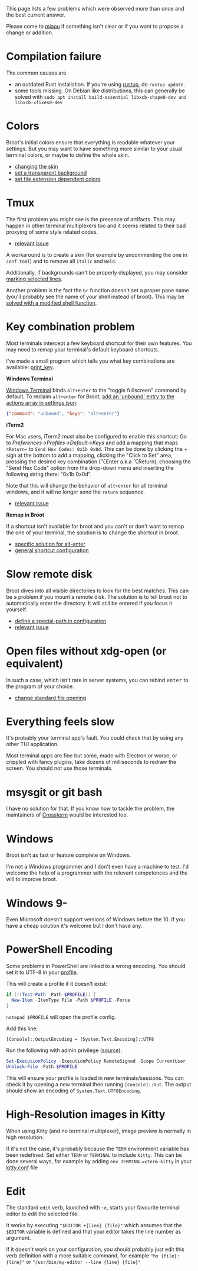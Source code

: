 This page lists a few problems which were observed more than once and the best current answer.

Please come to [miaou](https://miaou.dystroy.org/3490?broot) if something isn't clear or if you want to propose a change or addition.

# Compilation failure

The common causes are

* an outdated Rust installation. If you're using [rustup](https://rustup.rs), do `rustup update`.
* some tools missing. On Debian like distributions, this can generally be solved with `sudo apt install build-essential libxcb-shape0-dev and libxcb-xfixes0-dev`

# Colors

Broot's initial colors ensure that everything is readable whatever your settings.
But you may want to have something more similar to your usual terminal colors, or maybe to define the whole skin.

* [changing the skin](../skins/)
* [set a transparent background](../skins/#transparent-background)
* [set file extension dependent colors](../conf_file/#colors-by-file-extension)

# Tmux

The first problem you might see is the presence of artifacts. This may happen in other terminal multiplexers too and it seems related to their bad proxying of some style related codes.

* [relevant issue](https://github.com/Canop/broot/issues/248)

A workaround is to create a skin (for example by uncommenting the one in `conf.toml`) and to remove all `Italic` and `Bold`.

Additionally, if backgrounds can't be properly displayed, you may consider [marking selected lines](../conf_file/#selection-mark).

Another problem is the fact the `br` function doesn't set a proper pane name (you'll probably see the name of your shell instead of broot). This may be [solved with a modified shell function](https://github.com/Canop/broot/issues/270).

# Key combination problem

Most terminals intercept a few keyboard shortcut for their own features. You may need to remap your terminal's default keyboard shortcuts.

I've made a small program which tells you what key combinations are available: [print_key](https://github.com/Canop/print_key).

**Windows Terminal**

[Windows Terminal](https://docs.microsoft.com/en-us/windows/terminal/) binds `alt+enter` to the "toggle fullscreen" command by default. To reclaim `alt+enter` for Broot, [add an 'unbound' entry to the actions array in settings.json](https://docs.microsoft.com/en-us/windows/terminal/customize-settings/actions#unbind-keys):

```json
{"command": "unbound", "keys": "alt+enter"}
```

**iTerm2**

For Mac users, iTerm2 must also be configured to enable this shortcut:
Go to *Preferences->Profiles->Default->Keys* and add a mapping that maps `⌥Return↩` to `Send Hex Codes: 0x1b 0x0d`. This can be done by clicking the + sign at the bottom to add a mapping, clicking the "Click to Set" area, pressing the desired key combination (⌥Enter a.k.a ⌥Return), choosing the "Send Hex Code" option from the drop-down menu and inserting the following string there: "0x1b 0x0d".

Note that this will change the behavior of `alt+enter` for all terminal windows, and it will no longer send the `return` sequence.

* [relevant issue](https://github.com/Canop/broot/issues/682)

**Remap in Broot**

If a shortcut isn't available for broot and you can't or don't want to remap the one of your terminal, the solution is to change the shortcut in broot.

* [specific solution for alt-enter](https://github.com/Canop/broot/issues/86#issuecomment-635974557)
* [general shortcut configuration](../conf_verbs/#keyboard-key)


# Slow remote disk

Broot dives into all visible directories to look for the best matches.
This can be a problem if you mount a remote disk.
The solution is to tell broot not to automatically enter the directory. It will still be entered if you focus it yourself.

* [define a special-path in configuration](../conf_file/#special-paths)
* [relevant issue](https://github.com/Canop/broot/issues/251)

# Open files without xdg-open (or equivalent)

In such a case, which isn't rare in server systems, you can rebind <kbd>enter</kbd> to the program of your choice.

* [change standard file opening](../tricks/#change-standard-file-opening)

# Everything feels slow

It's probably your terminal app's fault. You could check that by using any other TUI application.

Most terminal apps are fine but some, made with Electron or worse, or crippled with fancy plugins, take dozens of milliseconds to redraw the screen. You should not use those terminals.

# msysgit or git bash

I have no solution for that. If you know how to tackle the problem, the maintainers of [Crossterm](https://github.com/crossterm-rs/crossterm) would be interested too.

# Windows

Broot isn't as fast or feature complete on Windows.

I'm not a Windows programmer and I don't even have a machine to test. I'd welcome the help of a programmer with the relevant competences and the will to improve broot.

# Windows 9-

Even Microsoft doesn't support versions of Windows before the 10. If you have a cheap solution it's welcome but I don't have any.

# PowerShell Encoding

Some problems in PowerShell are linked to a wrong encoding. You should set it to UTF-8 in your [profile](https://docs.microsoft.com/en-us/powershell/module/microsoft.powershell.core/about/about_profiles?view=powershell-7.1).

This will create a profile if it doesn't exist:
```powershell
if (!(Test-Path -Path $PROFILE)) {
  New-Item -ItemType File -Path $PROFILE -Force
}
```

`notepad $PROFILE` will open the profile config.

Add this line:

```
[Console]::OutputEncoding = [System.Text.Encoding]::UTF8
```

Run the following with admin privilege ([source](https://docs.microsoft.com/en-us/powershell/module/microsoft.powershell.security/set-executionpolicy?view=powershell-7.1)):

```powershell
Set-ExecutionPolicy -ExecutionPolicy RemoteSigned -Scope CurrentUser
Unblock-File -Path $PROFILE
```

This will ensure your profile is loaded in new terminals/sessions.
You can check it by opening a new terminal then running `[Console]::Out`.
The output should show an encoding of `System.Text.UTF8Encoding`.

# High-Resolution images in Kitty

When using Kitty (and no terminal multiplexer), image preview is normally in high resolution.

If it's not the case, it's probably because the `TERM` environment variable has been redefined. Set either `TERM` or `TERMINAL` to include `kitty`. This can be done several ways, for example by adding `env TERMINAL=xterm-kitty` in your [kitty.conf](https://sw.kovidgoyal.net/kitty/conf/) file

# Edit

The standard `edit` verb, launched with `:e`, starts your favourite terminal editor to edit the selected file.

It works by executing `"$EDITOR +{line} {file}"` which assumes that the `$EDITOR` variable is defined and that your editor takes the line number as argument.

If it doesn't work on your configuration, you should probably just edit this verb definition with a more suitable command, for example `"hx {file}:{line}"` or `"/usr/bin/my-editor --line {line} {file}"`
